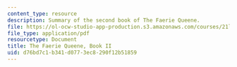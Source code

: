 ```yaml
---
content_type: resource
description: Summary of the second book of The Faerie Queene.
file: https://ol-ocw-studio-app-production.s3.amazonaws.com/courses/21l-463-renaissance-literature-fall-2008/d76bd7c1b341d0773ec8290f12b51859_t_far_qn_bk_ii.pdf
file_type: application/pdf
resourcetype: Document
title: The Faerie Queene, Book II
uid: d76bd7c1-b341-d077-3ec8-290f12b51859
---
```

